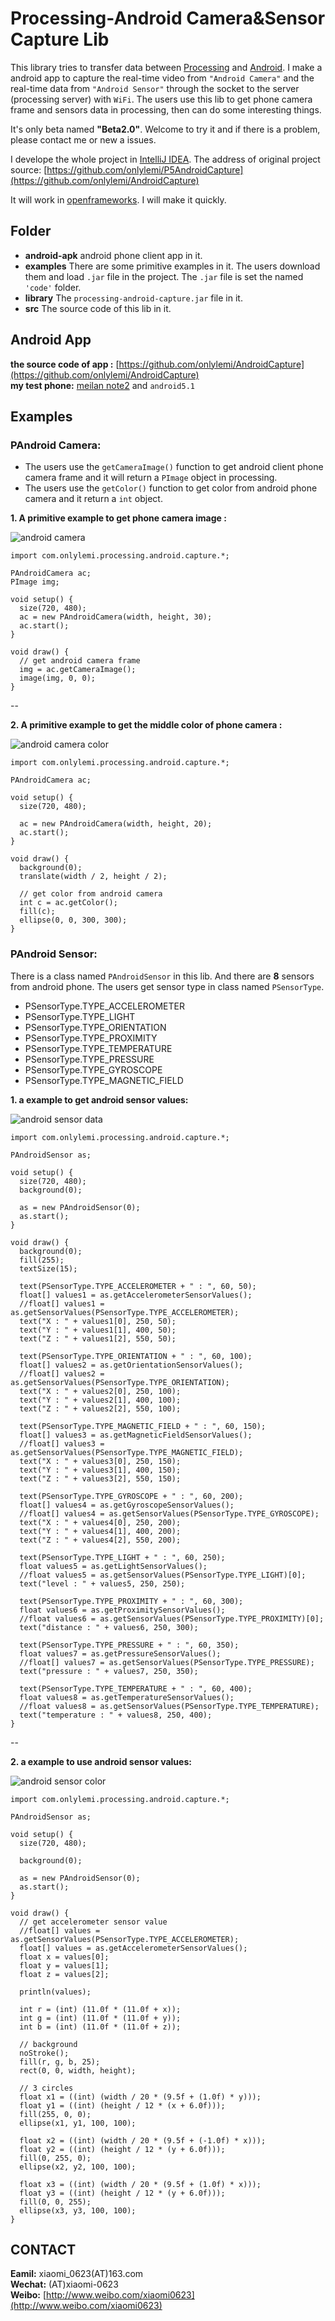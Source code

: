 # Processing-Android Camera&Sensor Capture Lib
This library tries to transfer data between [Processing](https://processing.org) and [Android](https://android.com). I make a android app to capture the real-time video from `"Android Camera"` and the real-time data from `"Android Sensor"` through the socket to the server (processing server) with `WiFi`. The users use this lib to get phone camera frame and sensors data in processing, then can do some interesting things. 
 
It's only beta named **"Beta2.0"**. Welcome to try it and if there is a problem, please contact me or new a issues. 

I develope the whole project in [IntelliJ IDEA](https://www.jetbrains.com/idea/). The address of original project source: [https://github.com/onlylemi/P5AndroidCapture](https://github.com/onlylemi/AndroidCapture)

It will work in [openframeworks](http://www.openframeworks.cc/). I will make it quickly. 


## Folder
* **android-apk** 
  android phone client app in it.
*  **examples**
  There are some primitive examples in it. The users download them and load `.jar` file in the project. The `.jar` file is set the named `'code'` folder.
*  **library**
  The `processing-android-capture.jar` file in it.
*  **src** 
  The source code of this lib in it.

## Android App
 **the source code of app :** [https://github.com/onlylemi/AndroidCapture](https://github.com/onlylemi/AndroidCapture)  
 **my test phone:** [meilan note2](http://www.meizu.com/products/meilannote2/spec.html) and `android5.1`

## Examples
### PAndroid Camera: 
* The users use the `getCameraImage()` function to get android client phone camera frame and it will return a `PImage` object in processing. 
*  The users use the `getColor()` function to get color from android phone camera and it return a `int` object. 


**1. A primitive example to get phone camera image :**

![android camera](https://raw.githubusercontent.com/onlylemi/processing-android-capture/master/camera_image.gif)
```processing
import com.onlylemi.processing.android.capture.*;

PAndroidCamera ac;
PImage img;

void setup() {
  size(720, 480);
  ac = new PAndroidCamera(width, height, 30);
  ac.start();
}

void draw() {
  // get android camera frame
  img = ac.getCameraImage();
  image(img, 0, 0);
}
```

--

**2. A primitive example to get the middle color of phone camera :**

![android camera color](https://raw.githubusercontent.com/onlylemi/processing-android-capture/master/camera_color.gif)
```processing
import com.onlylemi.processing.android.capture.*;

PAndroidCamera ac;

void setup() {
  size(720, 480);

  ac = new PAndroidCamera(width, height, 20);
  ac.start();
}

void draw() {
  background(0);
  translate(width / 2, height / 2);

  // get color from android camera
  int c = ac.getColor();
  fill(c);
  ellipse(0, 0, 300, 300);
}
```

### PAndroid Sensor: 
There is a class named `PAndroidSensor` in this lib. And there are **8** sensors from android phone. The users get sensor type in class named `PSensorType`. 

 * PSensorType.TYPE_ACCELEROMETER 
 * PSensorType.TYPE_LIGHT 
 * PSensorType.TYPE_ORIENTATION 
 * PSensorType.TYPE_PROXIMITY 
 * PSensorType.TYPE_TEMPERATURE 
 * PSensorType.TYPE_PRESSURE 
 * PSensorType.TYPE_GYROSCOPE 
 * PSensorType.TYPE_MAGNETIC_FIELD 


**1.  a example to get android sensor values:**

![android sensor data](https://raw.githubusercontent.com/onlylemi/processing-android-capture/master/sensor_data.gif)
```processing
import com.onlylemi.processing.android.capture.*;

PAndroidSensor as;

void setup() {
  size(720, 480);
  background(0);

  as = new PAndroidSensor(0);
  as.start();
}

void draw() {
  background(0);
  fill(255);
  textSize(15);

  text(PSensorType.TYPE_ACCELEROMETER + " : ", 60, 50);
  float[] values1 = as.getAccelerometerSensorValues();
  //float[] values1 = as.getSensorValues(PSensorType.TYPE_ACCELEROMETER);
  text("X : " + values1[0], 250, 50);
  text("Y : " + values1[1], 400, 50);
  text("Z : " + values1[2], 550, 50);

  text(PSensorType.TYPE_ORIENTATION + " : ", 60, 100);
  float[] values2 = as.getOrientationSensorValues();
  //float[] values2 = as.getSensorValues(PSensorType.TYPE_ORIENTATION);
  text("X : " + values2[0], 250, 100);
  text("Y : " + values2[1], 400, 100);
  text("Z : " + values2[2], 550, 100);

  text(PSensorType.TYPE_MAGNETIC_FIELD + " : ", 60, 150);
  float[] values3 = as.getMagneticFieldSensorValues();
  //float[] values3 = as.getSensorValues(PSensorType.TYPE_MAGNETIC_FIELD);
  text("X : " + values3[0], 250, 150);
  text("Y : " + values3[1], 400, 150);
  text("Z : " + values3[2], 550, 150);

  text(PSensorType.TYPE_GYROSCOPE + " : ", 60, 200);
  float[] values4 = as.getGyroscopeSensorValues();
  //float[] values4 = as.getSensorValues(PSensorType.TYPE_GYROSCOPE);
  text("X : " + values4[0], 250, 200);
  text("Y : " + values4[1], 400, 200);
  text("Z : " + values4[2], 550, 200);

  text(PSensorType.TYPE_LIGHT + " : ", 60, 250);
  float values5 = as.getLightSensorValues();
  //float values5 = as.getSensorValues(PSensorType.TYPE_LIGHT)[0];
  text("level : " + values5, 250, 250);

  text(PSensorType.TYPE_PROXIMITY + " : ", 60, 300);
  float values6 = as.getProximitySensorValues();
  //float values6 = as.getSensorValues(PSensorType.TYPE_PROXIMITY)[0];
  text("distance : " + values6, 250, 300);

  text(PSensorType.TYPE_PRESSURE + " : ", 60, 350);
  float values7 = as.getPressureSensorValues();
  //float[] values7 = as.getSensorValues(PSensorType.TYPE_PRESSURE);
  text("pressure : " + values7, 250, 350);

  text(PSensorType.TYPE_TEMPERATURE + " : ", 60, 400);
  float values8 = as.getTemperatureSensorValues();
  //float values8 = as.getSensorValues(PSensorType.TYPE_TEMPERATURE);
  text("temperature : " + values8, 250, 400);
}
```

--

**2.  a example to use android sensor values:**

![android sensor color](https://raw.githubusercontent.com/onlylemi/processing-android-capture/master/sensor_color.gif)

```processing
import com.onlylemi.processing.android.capture.*;

PAndroidSensor as;

void setup() {
  size(720, 480);

  background(0);

  as = new PAndroidSensor(0);
  as.start();
}

void draw() {
  // get accelerometer sensor value
  //float[] values = as.getSensorValues(PSensorType.TYPE_ACCELEROMETER);
  float[] values = as.getAccelerometerSensorValues();
  float x = values[0];
  float y = values[1];
  float z = values[2];

  println(values);

  int r = (int) (11.0f * (11.0f + x));
  int g = (int) (11.0f * (11.0f + y));
  int b = (int) (11.0f * (11.0f + z));

  // background
  noStroke();
  fill(r, g, b, 25);
  rect(0, 0, width, height);

  // 3 circles
  float x1 = ((int) (width / 20 * (9.5f + (1.0f) * y)));
  float y1 = ((int) (height / 12 * (x + 6.0f)));
  fill(255, 0, 0);
  ellipse(x1, y1, 100, 100);

  float x2 = ((int) (width / 20 * (9.5f + (-1.0f) * x)));
  float y2 = ((int) (height / 12 * (y + 6.0f)));
  fill(0, 255, 0);
  ellipse(x2, y2, 100, 100);

  float x3 = ((int) (width / 20 * (9.5f + (1.0f) * x)));
  float y3 = ((int) (height / 12 * (y + 6.0f)));
  fill(0, 0, 255);
  ellipse(x3, y3, 100, 100);
}
```

## CONTACT
**Eamil:** xiaomi_0623(AT)163.com  
**Wechat:** (AT)xiaomi-0623  
**Weibo:** [http://www.weibo.com/xiaomi0623](http://www.weibo.com/xiaomi0623)
